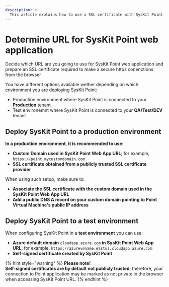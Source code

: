 ```yaml
---
description: >-
  This article explains how to use a SSL certificate with SysKit Point.
---
```


# Determine URL for SysKit Point web application
Decide which URL are you going to use for SysKit Point web application and prepare an SSL certificate required to make a secure https conenctions from the browser

You have different options available wether depending on which environment you are deploying SysKit Point:
* Production environment where SysKit Point is connected to your **Production** tenant
* Test environemnt where SysKit Point is connected to your **QA/Test/DEV** tenant


## Deploy SysKit Point to a production environment

**In a production environment**, **it is recommended to use**:

* **Custom Domain used in SysKit Point Web App URL**; for example, `https://point.mycustomdomain.com`
* **SSL certificate obtained from a publicly trusted SSL certificate provider**

When using such setup, make sure to:

* **Associate the SSL certificate with the custom domain used in the SysKit Point Web App URL**
* **Add a public DNS A record on your custom domain pointing to Point Virtual Machine's public IP address** 

## Deploy SysKit Point to a test environment

When configuring SysKit Point in a **test environment** you can use:

* **Azure default domain** `cloudapp.azure.com` **in SysKit Point Web App URL**; for example, `https://azurevmname.eastus.cloudapp.azure.com`
* **Self-signed certificate created by SysKit Point**

{% hint style="warning" %}
**Please note!**  
**Self-signed certificates are by default not publicly trusted**; therefore, your connection to Point application may be marked as not private in the browser when accessing SysKit Point URL.
{% endhint %}